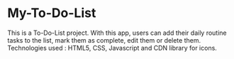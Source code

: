 # My-To-Do-List
This is a To-Do-List project. With this app, users can add their daily routine tasks to the list, mark them as complete, edit them or delete them.
Technologies used :  HTML5, CSS, Javascript and CDN library for icons.
